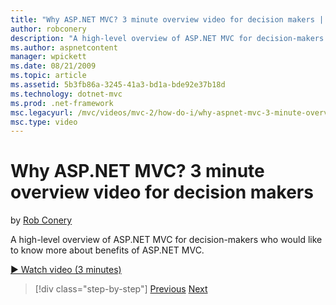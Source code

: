 ```yaml
---
title: "Why ASP.NET MVC? 3 minute overview video for decision makers | Microsoft Docs"
author: robconery
description: "A high-level overview of ASP.NET MVC for decision-makers who would like to know more about benefits of ASP.NET MVC."
ms.author: aspnetcontent
manager: wpickett
ms.date: 08/21/2009
ms.topic: article
ms.assetid: 5b3fb86a-3245-41a3-bd1a-bde92e37b18d
ms.technology: dotnet-mvc
ms.prod: .net-framework
msc.legacyurl: /mvc/videos/mvc-2/how-do-i/why-aspnet-mvc-3-minute-overview-video-for-decision-makers
msc.type: video
---
```

Why ASP.NET MVC? 3 minute overview video for decision makers
====================
by [Rob Conery](https://github.com/robconery)

A high-level overview of ASP.NET MVC for decision-makers who would like to know more about benefits of ASP.NET MVC.

[&#9654; Watch video (3 minutes)](https://channel9.msdn.com/Blogs/ASP-NET-Site-Videos/why-aspnet-mvc-3-minute-overview-video-for-decision-makers)

>[!div class="step-by-step"]
[Previous](what-is-aspnet-mvc-80-minute-technical-video-for-developers-building-nerddinner.md)
[Next](aspnet-mvc-how-10-minute-technical-video-for-developers.md)